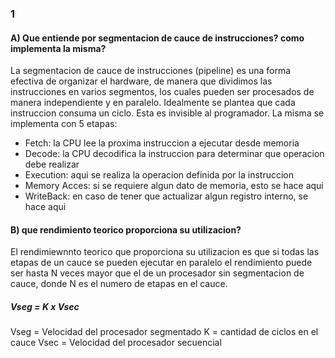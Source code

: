 ### 1 
#### A) Que entiende por segmentacion de cauce de instrucciones? como implementa la misma?
La segmentacion de cauce de instrucciones (pipeline) es una forma efectiva de organizar el hardware, de manera que dividimos las instrucciones en varios segmentos, los cuales pueden ser procesados de manera independiente y en paralelo. Idealmente se plantea que cada instruccion consuma un ciclo. Esta es invisible al programador. 
La misma se implementa con 5 etapas:
- Fetch: la CPU lee la proxima instruccion a ejecutar desde memoria
- Decode: la CPU decodifica la instruccion para determinar que operacion debe realizar
- Execution: aqui se realiza la operacion definida por la instruccion 
- Memory Acces: si se requiere algun dato de memoria, esto se hace aqui
- WriteBack: en caso de tener que actualizar algun registro interno, se hace aqui
#### B) que rendimiento teorico proporciona su utilizacion?
El rendimiewnnto teorico que proporciona su utilizacion es que si todas las etapas de un cauce se pueden ejecutar en paralelo el rendimiento puede ser hasta N veces mayor que el de un procesador sin segmentacion de cauce, donde N es el numero de etapas en el cauce.
##### Vseg = K x Vsec
Vseg = Velocidad del procesador segmentado
K = cantidad de ciclos en el cauce 
Vsec = Velocidad del procesador secuencial